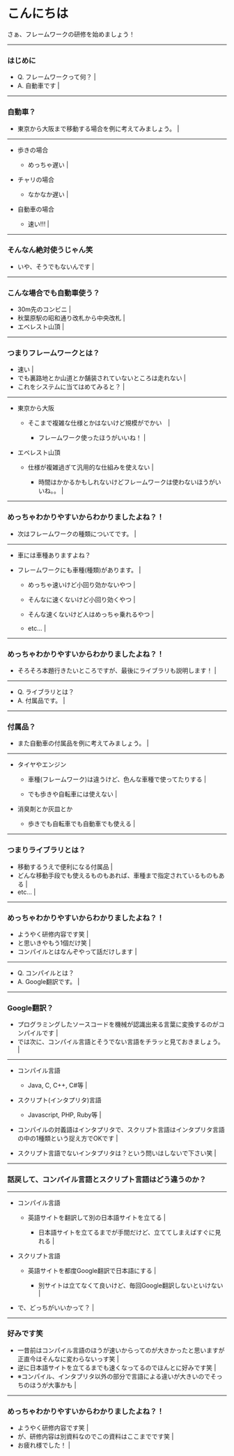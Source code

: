 # こんにちは

さぁ、フレームワークの研修を始めましょう！

---

### はじめに

- Q. フレームワークって何？ |
- A. 自動車です |

---

### 自動車？

- 東京から大阪まで移動する場合を例に考えてみましょう。 |

---

- 歩きの場合

    - めっちゃ遅い |

- チャリの場合

    - なかなか遅い |

- 自動車の場合

    - 速い!!! |

---

### そんなん絶対使うじゃん笑

- いや、そうでもないんです |

---

### こんな場合でも自動車使う？

- 30m先のコンビニ |
- 秋葉原駅の昭和通り改札から中央改札 |
- エベレスト山頂 |

---

### つまりフレームワークとは？

- 速い |
- でも裏路地とか山道とか舗装されていないところは走れない |
- これをシステムに当てはめてみると？ |

---

- 東京から大阪

    - そこまで複雑な仕様とかはないけど規模がでかい　|

        - フレームワーク使ったほうがいいね！ |

- エベレスト山頂

    - 仕様が複雑過ぎて汎用的な仕組みを使えない |

        - 時間はかかるかもしれないけどフレームワークは使わないほうがいいね。。 |

---

### めっちゃわかりやすいからわかりましたよね？！

- 次はフレームワークの種類についてです。 |

---

- 車には車種ありますよね？

- フレームワークにも車種(種類)があります。 |

    - めっちゃ速いけど小回り効かないやつ |

    - そんなに速くないけど小回り効くやつ |

    - そんな速くないけど人はめっちゃ乗れるやつ |

    - etc... |

---

### めっちゃわかりやすいからわかりましたよね？！

- そろそろ本題行きたいところですが、最後にライブラリも説明します！ |

---

- Q. ライブラリとは？
- A. 付属品です。 |

---

### 付属品？

- また自動車の付属品を例に考えてみましょう。 |

---

- タイヤやエンジン

    - 車種(フレームワーク)は違うけど、色んな車種で使ってたりする |

    - でも歩きや自転車には使えない |

- 消臭剤とか灰皿とか

    - 歩きでも自転車でも自動車でも使える |

---

### つまりライブラリとは？

- 移動するうえで便利になる付属品 |
- どんな移動手段でも使えるものもあれば、車種まで指定されているものもある |
- etc... |

---

### めっちゃわかりやすいからわかりましたよね？！

- ようやく研修内容です笑 |
- と思いきやもう1個だけ笑 |
- コンパイルとはなんぞやって話だけします |

---

- Q. コンパイルとは？
- A. Google翻訳です。 |

---

### Google翻訳？

- プログラミングしたソースコードを機械が認識出来る言葉に変換するのがコンパイルです |
- では次に、コンパイル言語とそうでない言語をチラッと見ておきましょう。 |

---

- コンパイル言語

    - Java, C, C++, C#等 |

- スクリプト(インタプリタ)言語

    - Javascript, PHP, Ruby等 |

- コンパイルの対義語はインタプリタで、スクリプト言語はインタプリタ言語の中の1種類という捉え方でOKです |

- スクリプト言語でないインタプリタは？という問いはしないで下さい笑 |

---

### 話戻して、コンパイル言語とスクリプト言語はどう違うのか？

---

- コンパイル言語

    - 英語サイトを翻訳して別の日本語サイトを立てる |

        - 日本語サイトを立てるまでが手間だけど、立ててしまえばすぐに見れる |

- スクリプト言語

    - 英語サイトを都度Google翻訳で日本語にする |

        - 別サイトは立てなくて良いけど、毎回Google翻訳しないといけない |

- で、どっちがいいかって？ |

---

### 好みです笑

- 一昔前はコンパイル言語のほうが速いからってのが大きかったと思いますが正直今はそんなに変わらないっす笑 |
- 逆に日本語サイトを立てるまでも速くなってるのでほんとに好みです笑 |
- ※コンパイル、インタプリタ以外の部分で言語による違いが大きいのでそっちのほうが大事かも |

---

### めっちゃわかりやすいからわかりましたよね？！

- ようやく研修内容です笑 |
- が、研修内容は別資料なのでこの資料はここまでです笑 |
- お疲れ様でした！ |
